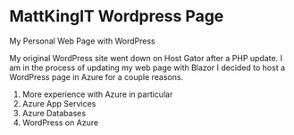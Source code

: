 # MattKingIT Wordpress Page
My Personal Web Page with WordPress

My original WordPress site went down on Host Gator after a PHP update. I am in the process of updating my web page with Blazor I decided to host a WordPress page in Azure for a couple reasons. 
1. More experience with Azure in particular
  1. Azure App Services
  1. Azure Databases
  1. WordPress on Azure
